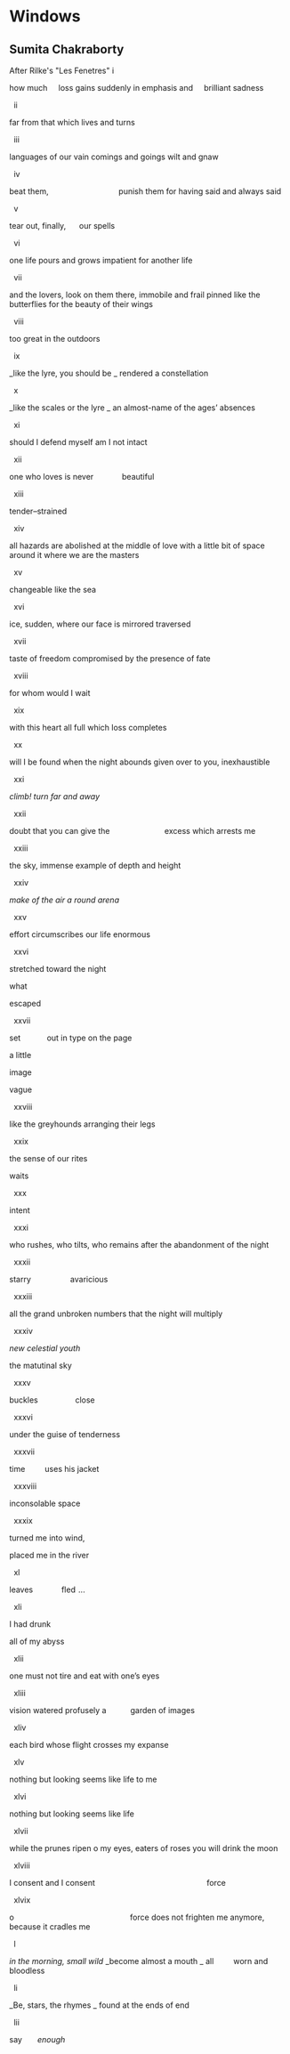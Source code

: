 # Windows
## Sumita Chakraborty
After Rilke's "Les Fenetres"
i

how much     loss
gains suddenly in emphasis
and     brilliant sadness



  ii

far from that which lives and turns



  iii

languages
of our vain comings and goings wilt and gnaw



  iv

beat them,                                punish
them for having said and always said



  v

tear out, finally,      our spells



  vi

one life pours and grows impatient
for another life



  vii

and the lovers, look on them there,
immobile and frail
pinned like the butterflies
for the beauty of their wings



  viii

too great in the outdoors



  ix

 _like the lyre, you should be
_
rendered a constellation



   x

 _like the scales or the lyre
_
an almost-name of the ages’ absences



   xi

should I defend myself
am I not intact



  xii

one who loves is never             beautiful



  xiii

tender–strained



  xiv

all hazards are abolished
at the middle of love
with a little bit of space around it
where we are the masters



  xv

changeable like the sea



  xvi

ice, sudden, where our face is mirrored
traversed



  xvii

taste of freedom compromised
by the presence of fate



  xviii

for whom would I wait



  xix

with this heart all full which loss completes



  xx

will I be found when the night abounds
given over to you, inexhaustible



  xxi

 _climb! turn far and away_



   xxii

doubt
that you can give the                         excess which arrests me



  xxiii

the sky, immense example
of depth and height

  xxiv

 _make of the air a round arena_



   xxv

effort circumscribes
our life enormous



  xxvi

stretched toward the night

what

escaped



  xxvii

set            out in type on the page

a little

image

vague



  xxviii

like the greyhounds
arranging their legs



  xxix

the sense of our rites




waits



  xxx

intent



  xxxi

who rushes, who tilts, who remains
after the abandonment of the night



  xxxii

starry                  avaricious

  xxxiii

all the grand unbroken numbers
that the night will multiply



  xxxiv

 _new celestial youth_




the matutinal sky



  xxxv

buckles                 close



  xxxvi

under the guise of tenderness



  xxxvii

time         uses his jacket



  xxxviii

inconsolable space



  xxxix

turned me into wind,

placed me in the river



  xl

leaves             fled    ...



  xli

I had drunk


all of my abyss



  xlii

one must not tire
and eat with one’s eyes



  xliii

vision watered
profusely a           garden of images



  xliv

each bird whose flight crosses
my expanse



  xlv

nothing but looking seems like life to me



  xlvi

nothing but looking seems like life



  xlvii


while the prunes ripen
o my eyes, eaters of roses
you will drink the moon



  xlviii

I consent
and I consent                                                   force



  xlvix

o                                                     force
does not frighten me anymore, because it cradles me



  l

 _in the morning, small wild_
 _become almost a mouth
_
all         worn and bloodless



  li

 _Be, stars, the rhymes
_
found at the ends of end



   lii

say       _enough_